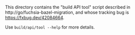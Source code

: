 This directory contains the "build API tool" script described
in http://go/fuchsia-bazel-migration, and whose tracking bug is
https://fxbug.dev/42084664.

Use `build/api/tool --help` for more details.
